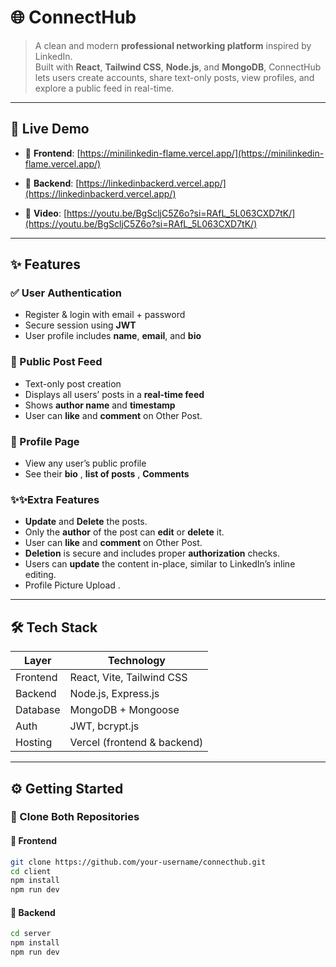 # 🌐 ConnectHub

> A clean and modern **professional networking platform** inspired by LinkedIn.  
> Built with **React**, **Tailwind CSS**, **Node.js**, and **MongoDB**, ConnectHub lets users create accounts, share text-only posts, view profiles, and explore a public feed in real-time.

---

## 🚀 Live Demo

- 🔗 **Frontend**: [https://minilinkedin-flame.vercel.app/](https://minilinkedin-flame.vercel.app/) 
- 🔗 **Backend**: [https://linkedinbackerd.vercel.app/](https://linkedinbackerd.vercel.app/)

- 🔗 **Video**: [https://youtu.be/BgScljC5Z6o?si=RAfL_5L063CXD7tK/](https://youtu.be/BgScljC5Z6o?si=RAfL_5L063CXD7tK/)

---

## ✨ Features

### ✅ User Authentication
- Register & login with email + password  
- Secure session using **JWT**  
- User profile includes **name**, **email**, and **bio**

### 📰 Public Post Feed
- Text-only post creation  
- Displays all users’ posts in a **real-time feed**  
- Shows **author name** and **timestamp**
- User can **like** and **comment** on Other Post.

### 👤 Profile Page
- View any user’s public profile  
- See their **bio** , **list of posts** , **Comments**

### ✨✨Extra Features

- **Update** and **Delete** the posts.
- Only the **author** of the post can **edit** or **delete** it.
- User can **like** and **comment** on Other Post.
- **Deletion** is secure and includes proper **authorization** checks.
- Users can **update** the content in-place, similar to LinkedIn’s inline editing.
- Profile Picture Upload .


---


## 🛠️ Tech Stack

| Layer     | Technology                          |
|-----------|-------------------------------------|
| Frontend  | React, Vite, Tailwind CSS           |
| Backend   | Node.js, Express.js                 |
| Database  | MongoDB + Mongoose                  |
| Auth      | JWT, bcrypt.js                      |
| Hosting   | Vercel (frontend & backend)         |

---

## ⚙️ Getting Started

### 🧩 Clone Both Repositories

#### 🔷 Frontend

```bash
git clone https://github.com/your-username/connecthub.git
cd client
npm install
npm run dev
```

#### 🔷 Backend

```bash 
cd server
npm install
npm run dev
